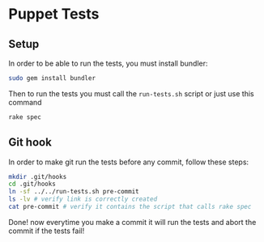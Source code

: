 # Puppet Tests

## Setup

In order to be able to run the tests, you must install bundler:

```bash
sudo gem install bundler
```

Then to run the tests you must call the `run-tests.sh` script or just use this command

```bash
rake spec
```

## Git hook

In order to make git run the tests before any commit, follow these steps:

```bash
mkdir .git/hooks
cd .git/hooks
ln -sf ../../run-tests.sh pre-commit
ls -lv # verify link is correctly created
cat pre-commit # verify it contains the script that calls rake spec
```

Done! now everytime you make a commit it will run the tests and abort the commit if the tests fail!
